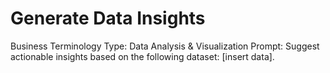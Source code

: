 # Generate Data Insights

Business Terminology Type: Data Analysis & Visualization
Prompt: Suggest actionable insights based on the following dataset: [insert data].